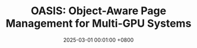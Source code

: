 ---
title:          "OASIS: Object-Aware Page Management for Multi-GPU Systems"
cover_text:     "<strong>HPCA 2025</strong>"
date:           2025-03-01 00:01:00 +0800
selected:       true
pub:            "The 31th IEEE International Symposium on High-Performance Computer Architecture"
pub_date:       "2025"

authors:
- Yueqi Wang, Bingyao Li, John Doe
- Charles Green (Stanford)
links:
  Paper: https://www.cell.com
---
